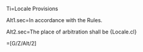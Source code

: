 Ti=Locale Provisions

Alt1.sec=In accordance with the Rules.

Alt2.sec=The place of arbitration shall be {Locale.cl}

=[G/Z/Alt/2]
